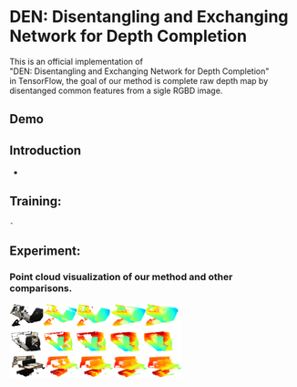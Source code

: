 # DEN: Disentangling and Exchanging Network for Depth Completion
This is an official implementation of <br>
  "DEN: Disentangling and Exchanging Network for Depth Completion" <br>
  in TensorFlow, the goal of our method is complete raw depth map by disentanged common features from a sigle RGBD image.
  
## Demo
## Introduction
  -
## Training:
	-
## Experiment:
### Point cloud visualization of our method and other comparisons.
<img src="https://github.com/Lilyo/DEN/blob/master/fig/visualization%20.png" width="60%">
